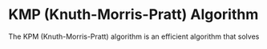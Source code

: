 # KMP (Knuth-Morris-Pratt) Algorithm

The KPM (Knuth-Morris-Pratt) algorithm is an efficient algorithm that solves
